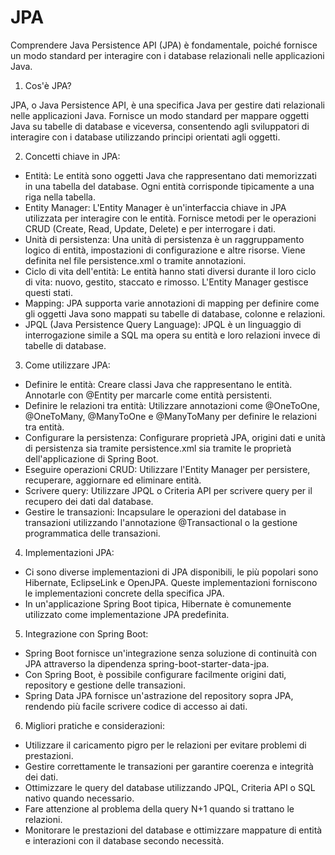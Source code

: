 # JPA

Comprendere Java Persistence API (JPA) è fondamentale, poiché fornisce un modo standard per interagire con i database relazionali nelle applicazioni Java. 

1. Cos'è JPA?

JPA, o Java Persistence API, è una specifica Java per gestire dati relazionali nelle applicazioni Java. Fornisce un modo standard per mappare oggetti Java su tabelle di database e viceversa, consentendo agli sviluppatori di interagire con i database utilizzando principi orientati agli oggetti.

2. Concetti chiave in JPA:

- Entità: Le entità sono oggetti Java che rappresentano dati memorizzati in una tabella del database. Ogni entità corrisponde tipicamente a una riga nella tabella.
- Entity Manager: L'Entity Manager è un'interfaccia chiave in JPA utilizzata per interagire con le entità. Fornisce metodi per le operazioni CRUD (Create, Read, Update, Delete) e per interrogare i dati.
- Unità di persistenza: Una unità di persistenza è un raggruppamento logico di entità, impostazioni di configurazione e altre risorse. Viene definita nel file persistence.xml o tramite annotazioni.
- Ciclo di vita dell'entità: Le entità hanno stati diversi durante il loro ciclo di vita: nuovo, gestito, staccato e rimosso. L'Entity Manager gestisce questi stati.
- Mapping: JPA supporta varie annotazioni di mapping per definire come gli oggetti Java sono mappati su tabelle di database, colonne e relazioni.
- JPQL (Java Persistence Query Language): JPQL è un linguaggio di interrogazione simile a SQL ma opera su entità e loro relazioni invece di tabelle di database.

3. Come utilizzare JPA:

- Definire le entità: Creare classi Java che rappresentano le entità. Annotarle con @Entity per marcarle come entità persistenti.
- Definire le relazioni tra entità: Utilizzare annotazioni come @OneToOne, @OneToMany, @ManyToOne e @ManyToMany per definire le relazioni tra entità.
- Configurare la persistenza: Configurare proprietà JPA, origini dati e unità di persistenza sia tramite persistence.xml sia tramite le proprietà dell'applicazione di Spring Boot.
- Eseguire operazioni CRUD: Utilizzare l'Entity Manager per persistere, recuperare, aggiornare ed eliminare entità.
- Scrivere query: Utilizzare JPQL o Criteria API per scrivere query per il recupero dei dati dal database.
- Gestire le transazioni: Incapsulare le operazioni del database in transazioni utilizzando l'annotazione @Transactional o la gestione programmatica delle transazioni.

4. Implementazioni JPA:

- Ci sono diverse implementazioni di JPA disponibili, le più popolari sono Hibernate, EclipseLink e OpenJPA. Queste implementazioni forniscono le implementazioni concrete della specifica JPA.
- In un'applicazione Spring Boot tipica, Hibernate è comunemente utilizzato come implementazione JPA predefinita.

5. Integrazione con Spring Boot:

- Spring Boot fornisce un'integrazione senza soluzione di continuità con JPA attraverso la dipendenza spring-boot-starter-data-jpa.
- Con Spring Boot, è possibile configurare facilmente origini dati, repository e gestione delle transazioni.
- Spring Data JPA fornisce un'astrazione del repository sopra JPA, rendendo più facile scrivere codice di accesso ai dati.

6. Migliori pratiche e considerazioni:

- Utilizzare il caricamento pigro per le relazioni per evitare problemi di prestazioni.
- Gestire correttamente le transazioni per garantire coerenza e integrità dei dati.
- Ottimizzare le query del database utilizzando JPQL, Criteria API o SQL nativo quando necessario.
- Fare attenzione al problema della query N+1 quando si trattano le relazioni.
- Monitorare le prestazioni del database e ottimizzare mappature di entità e interazioni con il database secondo necessità.

